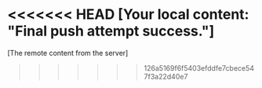 <<<<<<< HEAD
[Your local content: "Final push attempt success."]
=======
[The remote content from the server]
>>>>>>> 126a5169f6f5403efddfe7cbece547f3a22d40e7